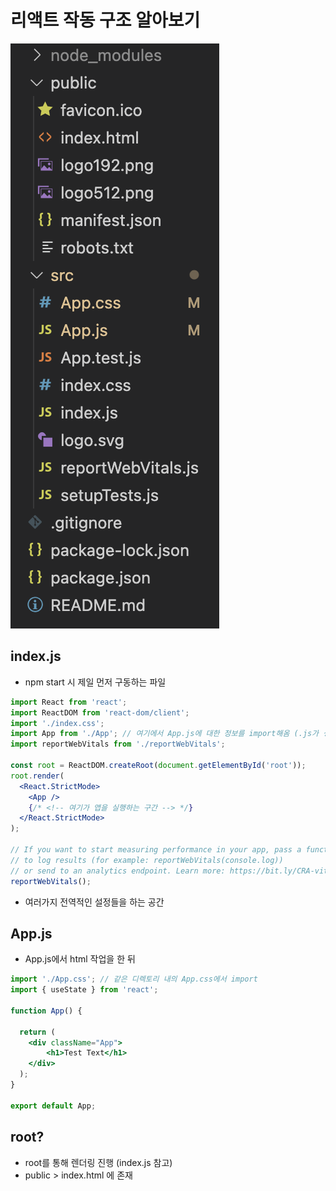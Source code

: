 # 리액트 작동 구조 알아보기

![스크린샷 2024-05-26 오전 11.54.46.png](%25EC%258A%25A4%25ED%2581%25AC%25EB%25A6%25B0%25EC%2583%25B7_2024-05-26_%25EC%2598%25A4%25EC%25A0%2584_11.54.46.png)

## index.js

- npm start 시 제일 먼저 구동하는 파일

```jsx
import React from 'react';
import ReactDOM from 'react-dom/client';
import './index.css';
import App from './App'; // 여기에서 App.js에 대한 정보를 import해옴 (.js가 생략됨)
import reportWebVitals from './reportWebVitals';

const root = ReactDOM.createRoot(document.getElementById('root'));
root.render(
  <React.StrictMode>
    <App />
    {/* <!-- 여기가 앱을 실행하는 구간 --> */}
  </React.StrictMode>
);

// If you want to start measuring performance in your app, pass a function
// to log results (for example: reportWebVitals(console.log))
// or send to an analytics endpoint. Learn more: https://bit.ly/CRA-vitals
reportWebVitals();
```

- 여러가지 전역적인 설정들을 하는 공간

## App.js

- App.js에서 html 작업을 한 뒤

```jsx
import './App.css'; // 같은 디렉토리 내의 App.css에서 import
import { useState } from 'react';

function App() {

  return (
    <div className="App">
        <h1>Test Text</h1>
    </div>
  );
}

export default App;
```

## root?

- root를 통해 렌더링 진행 (index.js 참고)
- public > index.html 에 존재
